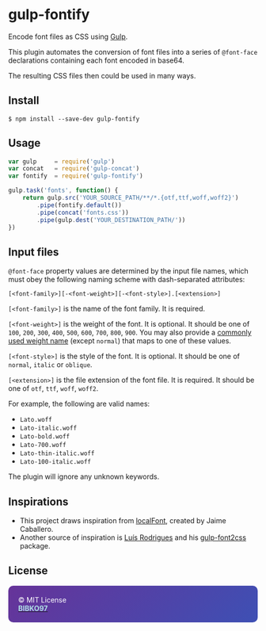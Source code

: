 # gulp-fontify

Encode font files as CSS using [Gulp](http://gulpjs.com).

This plugin automates the conversion of font files into a series of `@font-face` declarations containing each font encoded in base64.

The resulting CSS files then could be used in many ways.

## Install

```
$ npm install --save-dev gulp-fontify
```

## Usage

```js
var gulp     = require('gulp')
var concat   = require('gulp-concat')
var fontify  = require('gulp-fontify')

gulp.task('fonts', function() {
    return gulp.src('YOUR_SOURCE_PATH/**/*.{otf,ttf,woff,woff2}')
        .pipe(fontify.default())
        .pipe(concat('fonts.css'))
        .pipe(gulp.dest('YOUR_DESTINATION_PATH/'))
})
```

## Input files

`@font-face` property values are determined by the input file names, which must obey the following naming scheme with dash-separated attributes:

`[<font-family>][-<font-weight>][-<font-style>].[<extension>]`

`[<font-family>]` is the name of the font family. It is required.

`[<font-weight>]` is the weight of the font. It is optional. It should be one of `100`, `200`, `300`, `400`, `500`, `600`, `700`, `800`, `900`. You may also provide a [commonly used weight name](http://www.w3.org/TR/css3-fonts/#font-weight-numeric-values) (except `normal`) that maps to one of these values.

`[<font-style>]` is the style of the font. It is optional. It should be one of `normal`, `italic` or `oblique`.

`[<extension>]` is the file extension of the font file. It is required. It should be one of `otf`, `ttf`, `woff`, `woff2`.


For example, the following are valid names:

* `Lato.woff`
* `Lato-italic.woff`
* `Lato-bold.woff`
* `Lato-700.woff`
* `Lato-thin-italic.woff`
* `Lato-100-italic.woff`

The plugin will ignore any unknown keywords.

## Inspirations

* This project draws inspiration from [localFont](http://jaicab.com/localFont/), created by Jaime Caballero.
* Another source of inspiration is [Luís Rodrigues](https://github.com/goblindegook) and his [gulp-font2css](https://www.npmjs.com/package/gulp-font2css) package.

## License

<div style="background: linear-gradient(135deg, #663399, #3E50B4); border-radius: 10px; padding: 20px; color: #fff; margin-bottom: 1rem">
    <div><p style="margin: 0; color: white">© MIT License</p><a href="https://github.com/BIBKO97"><strong style="color: #B0E0E6">BIBKO97</strong></a></div>
</div>
